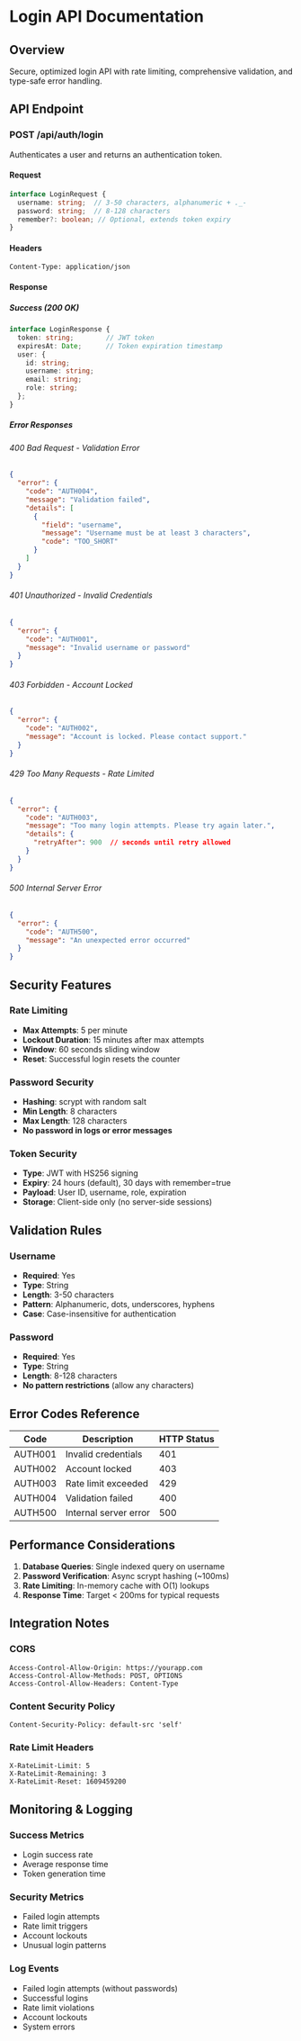 # Login API Documentation

## Overview
Secure, optimized login API with rate limiting, comprehensive validation, and type-safe error handling.

## API Endpoint

### POST /api/auth/login

Authenticates a user and returns an authentication token.

#### Request

```typescript
interface LoginRequest {
  username: string;  // 3-50 characters, alphanumeric + ._-
  password: string;  // 8-128 characters
  remember?: boolean; // Optional, extends token expiry
}
```

#### Headers
```
Content-Type: application/json
```

#### Response

##### Success (200 OK)
```typescript
interface LoginResponse {
  token: string;        // JWT token
  expiresAt: Date;      // Token expiration timestamp
  user: {
    id: string;
    username: string;
    email: string;
    role: string;
  };
}
```

##### Error Responses

###### 400 Bad Request - Validation Error
```json
{
  "error": {
    "code": "AUTH004",
    "message": "Validation failed",
    "details": [
      {
        "field": "username",
        "message": "Username must be at least 3 characters",
        "code": "TOO_SHORT"
      }
    ]
  }
}
```

###### 401 Unauthorized - Invalid Credentials
```json
{
  "error": {
    "code": "AUTH001",
    "message": "Invalid username or password"
  }
}
```

###### 403 Forbidden - Account Locked
```json
{
  "error": {
    "code": "AUTH002",
    "message": "Account is locked. Please contact support."
  }
}
```

###### 429 Too Many Requests - Rate Limited
```json
{
  "error": {
    "code": "AUTH003",
    "message": "Too many login attempts. Please try again later.",
    "details": {
      "retryAfter": 900  // seconds until retry allowed
    }
  }
}
```

###### 500 Internal Server Error
```json
{
  "error": {
    "code": "AUTH500",
    "message": "An unexpected error occurred"
  }
}
```

## Security Features

### Rate Limiting
- **Max Attempts**: 5 per minute
- **Lockout Duration**: 15 minutes after max attempts
- **Window**: 60 seconds sliding window
- **Reset**: Successful login resets the counter

### Password Security
- **Hashing**: scrypt with random salt
- **Min Length**: 8 characters
- **Max Length**: 128 characters
- **No password in logs or error messages**

### Token Security
- **Type**: JWT with HS256 signing
- **Expiry**: 24 hours (default), 30 days with remember=true
- **Payload**: User ID, username, role, expiration
- **Storage**: Client-side only (no server-side sessions)

## Validation Rules

### Username
- **Required**: Yes
- **Type**: String
- **Length**: 3-50 characters
- **Pattern**: Alphanumeric, dots, underscores, hyphens
- **Case**: Case-insensitive for authentication

### Password
- **Required**: Yes
- **Type**: String
- **Length**: 8-128 characters
- **No pattern restrictions** (allow any characters)

## Error Codes Reference

| Code | Description | HTTP Status |
|------|-------------|-------------|
| AUTH001 | Invalid credentials | 401 |
| AUTH002 | Account locked | 403 |
| AUTH003 | Rate limit exceeded | 429 |
| AUTH004 | Validation failed | 400 |
| AUTH500 | Internal server error | 500 |

## Performance Considerations

1. **Database Queries**: Single indexed query on username
2. **Password Verification**: Async scrypt hashing (~100ms)
3. **Rate Limiting**: In-memory cache with O(1) lookups
4. **Response Time**: Target < 200ms for typical requests

## Integration Notes

### CORS
```
Access-Control-Allow-Origin: https://yourapp.com
Access-Control-Allow-Methods: POST, OPTIONS
Access-Control-Allow-Headers: Content-Type
```

### Content Security Policy
```
Content-Security-Policy: default-src 'self'
```

### Rate Limit Headers
```
X-RateLimit-Limit: 5
X-RateLimit-Remaining: 3
X-RateLimit-Reset: 1609459200
```

## Monitoring & Logging

### Success Metrics
- Login success rate
- Average response time
- Token generation time

### Security Metrics
- Failed login attempts
- Rate limit triggers
- Account lockouts
- Unusual login patterns

### Log Events
- Failed login attempts (without passwords)
- Successful logins
- Rate limit violations
- Account lockouts
- System errors